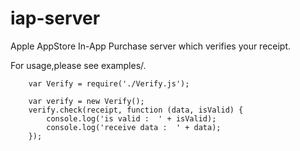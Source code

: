 iap-server
===========

Apple AppStore In-App Purchase server which verifies your receipt.

For usage,please see examples/.

        
        var Verify = require('./Verify.js');

        var verify = new Verify();
        verify.check(receipt, function (data, isValid) {
            console.log('is valid :  ' + isValid);
            console.log('receive data :  ' + data);
        });

    
